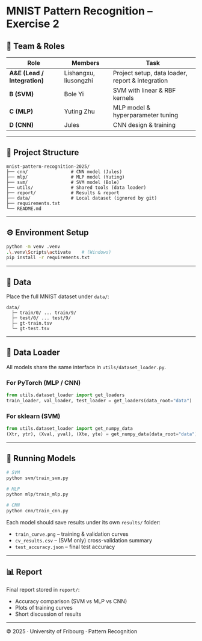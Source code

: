 # MNIST Pattern Recognition – Exercise 2

## 👥 Team & Roles
| Role | Members | Task |
|------|----------|------|
| **A&E (Lead / Integration)** | Lishangxu, liusongzhi | Project setup, data loader, report & integration |
| **B (SVM)** | Bole Yi | SVM with linear & RBF kernels |
| **C (MLP)** | Yuting Zhu | MLP model & hyperparameter tuning |
| **D (CNN)** | Jules | CNN design & training |

---

## 📁 Project Structure
```
mnist-pattern-recognition-2025/
├── cnn/                # CNN model (Jules)
├── mlp/                # MLP model (Yuting)
├── svm/                # SVM model (Bole)
├── utils/              # Shared tools (data loader)
├── report/             # Results & report
├── data/               # Local dataset (ignored by git)
├── requirements.txt
└── README.md
```

---

## ⚙️ Environment Setup
```bash
python -m venv .venv
.\.venv\Scripts\activate    # (Windows)
pip install -r requirements.txt
```

---

## 💾 Data
Place the full MNIST dataset under `data/`:
```
data/
  ├─ train/0/ ... train/9/
  ├─ test/0/ ... test/9/
  ├─ gt-train.tsv
  └─ gt-test.tsv
```

---

## 🧰 Data Loader
All models share the same interface in `utils/dataset_loader.py`.

### For PyTorch (MLP / CNN)
```python
from utils.dataset_loader import get_loaders
train_loader, val_loader, test_loader = get_loaders(data_root="data")
```

### For sklearn (SVM)
```python
from utils.dataset_loader import get_numpy_data
(Xtr, ytr), (Xval, yval), (Xte, yte) = get_numpy_data(data_root="data")
```

---

## 🚀 Running Models
```bash
# SVM
python svm/train_svm.py

# MLP
python mlp/train_mlp.py

# CNN
python cnn/train_cnn.py
```

Each model should save results under its own `results/` folder:
- `train_curve.png` – training & validation curves  
- `cv_results.csv` – (SVM only) cross-validation summary  
- `test_accuracy.json` – final test accuracy  

---

## 📊 Report
Final report stored in `report/`:
- Accuracy comparison (SVM vs MLP vs CNN)  
- Plots of training curves  
- Short discussion of results  

---

© 2025 · University of Fribourg · Pattern Recognition
